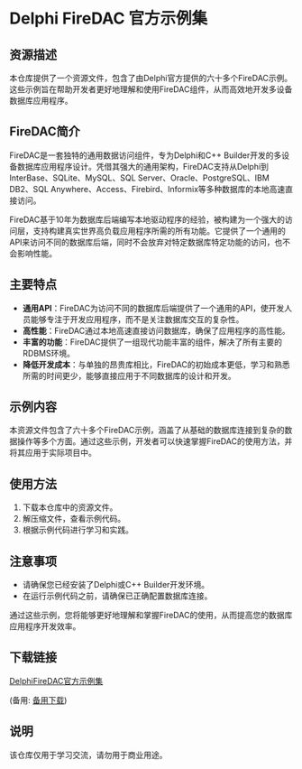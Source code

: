 # Delphi FireDAC 官方示例集

## 资源描述

本仓库提供了一个资源文件，包含了由Delphi官方提供的六十多个FireDAC示例。这些示例旨在帮助开发者更好地理解和使用FireDAC组件，从而高效地开发多设备数据库应用程序。

## FireDAC简介

FireDAC是一套独特的通用数据访问组件，专为Delphi和C++ Builder开发的多设备数据库应用程序设计。凭借其强大的通用架构，FireDAC支持从Delphi到InterBase、SQLite、MySQL、SQL Server、Oracle、PostgreSQL、IBM DB2、SQL Anywhere、Access、Firebird、Informix等多种数据库的本地高速直接访问。

FireDAC基于10年为数据库后端编写本地驱动程序的经验，被构建为一个强大的访问层，支持构建真实世界高负载应用程序所需的所有功能。它提供了一个通用的API来访问不同的数据库后端，同时不会放弃对特定数据库特定功能的访问，也不会影响性能。

## 主要特点

- **通用API**：FireDAC为访问不同的数据库后端提供了一个通用的API，使开发人员能够专注于开发应用程序，而不是关注数据库交互的复杂性。
- **高性能**：FireDAC通过本地高速直接访问数据库，确保了应用程序的高性能。
- **丰富的功能**：FireDAC提供了一组现代功能丰富的组件，解决了所有主要的RDBMS环境。
- **降低开发成本**：与单独的昂贵库相比，FireDAC的初始成本更低，学习和熟悉所需的时间更少，能够直接应用于不同数据库的设计和开发。

## 示例内容

本资源文件包含了六十多个FireDAC示例，涵盖了从基础的数据库连接到复杂的数据操作等多个方面。通过这些示例，开发者可以快速掌握FireDAC的使用方法，并将其应用于实际项目中。

## 使用方法

1. 下载本仓库中的资源文件。
2. 解压缩文件，查看示例代码。
3. 根据示例代码进行学习和实践。

## 注意事项

- 请确保您已经安装了Delphi或C++ Builder开发环境。
- 在运行示例代码之前，请确保已正确配置数据库连接。

通过这些示例，您将能够更好地理解和掌握FireDAC的使用，从而提高您的数据库应用程序开发效率。

## 下载链接
[DelphiFireDAC官方示例集](https://pan.quark.cn/s/434e221cf8aa) 

(备用: [备用下载](https://pan.baidu.com/s/16nxLN7fwg3OKV4RnQR6SEQ?pwd=1234))

## 说明

该仓库仅用于学习交流，请勿用于商业用途。
